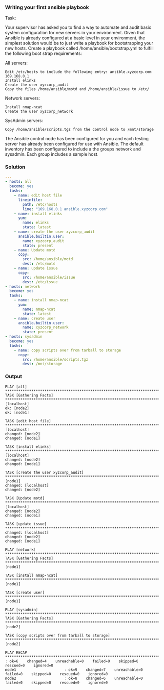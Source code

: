 ### Writing your first ansible playbook

Task:

Your supervisor has asked you to find a way to automate and audit basic system configuration for new servers in your environment. Given that Ansible is already configured at a basic level in your environment, the simplest solution would be to just write a playbook for bootstrapping your new hosts. Create a playbook called /home/ansible/bootstrap.yml to fulfill the following boot strap requirements:

All servers:

    Edit /etc/hosts to include the following entry: ansible.xyzcorp.com 169.168.0.1
    Install elinks
    Create the user xyzcorp_audit
    Copy the files /home/ansible/motd and /home/ansible/issue to /etc/

Network servers:

    Install nmap-ncat
    Create the user xyzcorp_network

SysAdmin servers:

    Copy /home/ansible/scripts.tgz from the control node to /mnt/storage

The Ansible control node has been configured for you and each testing server has already been configured for use with Ansible. The default inventory has been configured to include a the groups network and sysadmin. Each group includes a sample host.

### Solution

```yml
---
- hosts: all
  become: yes
  tasks:
    - name: edit host file
      lineinfile:
        path: /etc/hosts
        line: "169.168.0.1 ansible.xyzcorp.com"
    - name: install elinks
      yum:
        name: elinks
        state: latest
    - name: create the user xyzcorp_audit
      ansible.builtin.user:
        name: xyzcorp_audit
        state: present
    - name: Update motd
      copy:
        src: /home/ansible/motd
        dest: /etc/motd
    - name: update issue
      copy:
        src: /home/ansible/issue
        dest: /etc/issue
- hosts: network
  become: yes
  tasks:
    - name: install nmap-ncat
      yum:
        name: nmap-ncat
        state: latest
    - name: create user
      ansible.builtin.user:
        name: xyzcorp_network
        state: present
- hosts: sysadmin
  become: yes
  tasks:
    - name: copy scripts over from tarball to storage
      copy:
        src: /home/ansible/scripts.tgz
        dest: /mnt/storage
```

### Output

```console
PLAY [all] *************************************************************************************************************
TASK [Gathering Facts] *************************************************************************************************ok: [localhost]
ok: [node2]
ok: [node1]

TASK [edit host file] **************************************************************************************************ok: [localhost]
changed: [node2]
changed: [node1]

TASK [install elinks] **************************************************************************************************changed: [localhost]
changed: [node2]
changed: [node1]

TASK [create the user xyzcorp_audit] ***********************************************************************************changed: [node1]
changed: [localhost]
changed: [node2]

TASK [Update motd] *****************************************************************************************************changed: [localhost]
changed: [node2]
changed: [node1]

TASK [update issue] ****************************************************************************************************
changed: [localhost]
changed: [node2]
changed: [node1]

PLAY [network] *********************************************************************************************************
TASK [Gathering Facts] *************************************************************************************************ok: [node1]

TASK [install nmap-ncat] ***********************************************************************************************changed: [node1]

TASK [create user] *****************************************************************************************************changed: [node1]

PLAY [sysadmin] ********************************************************************************************************
TASK [Gathering Facts] *************************************************************************************************ok: [node2]

TASK [copy scripts over from tarball to storage] ***********************************************************************changed: [node2]

PLAY RECAP *************************************************************************************************************localhost                  : ok=6    changed=4    unreachable=0    failed=0    skipped=0    rescued=0    ignored=0
node1                      : ok=9    changed=7    unreachable=0    failed=0    skipped=0    rescued=0    ignored=0
node2                      : ok=8    changed=6    unreachable=0    failed=0    skipped=0    rescued=0    ignored=0
```
